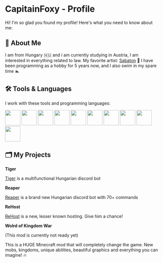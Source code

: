 # CapitainFoxy -  Profile 

Hi! I'm so glad you found my profile! Here's what you need to know about me:

## 👤 About Me

I am from Hungary 🇭🇺 and i am currently studying in Austria, I am interested in everything related to law. My favorite artist: [Sabaton](https://open.spotify.com/artist/3o2dn2O0FCVsWDFSh8qxgG?si=m_zX9nJsT6WLyftH5jaOrw) 🎸 I have been programming as a hobby for 5 years now, and I also swim in my spare time 🏊

## 🛠️ Tools & Languages

I work with these tools and programming languages:

<p>
  <img src="https://cdn.jsdelivr.net/gh/devicons/devicon@latest/icons/css3/css3-original.svg" width="50" height="50"/>
  <img src="https://cdn.jsdelivr.net/gh/devicons/devicon@latest/icons/html5/html5-original.svg" width="50" height="50"/>
  <img src="https://cdn.jsdelivr.net/gh/devicons/devicon@latest/icons/java/java-original-wordmark.svg" width="50" height="50"/>
  <img src="https://cdn.jsdelivr.net/gh/devicons/devicon/icons/javascript/javascript-original.svg" width="50" height="50"/>

  <img src="https://cdn.jsdelivr.net/gh/devicons/devicon@latest/icons/github/github-original-wordmark.svg" width="50" height="50"/>
  <img src="https://cdn.jsdelivr.net/gh/devicons/devicon@latest/icons/mysql/mysql-original-wordmark.svg" width="50" height="50"/>
  <img src="https://cdn.jsdelivr.net/gh/devicons/devicon@latest/icons/vscode/vscode-original.svg" width="50" height="50"/>
  <img src="https://cdn.jsdelivr.net/gh/devicons/devicon@latest/icons/filezilla/filezilla-plain.svg" width="50" height="50"/>
  <img src="https://cdn.jsdelivr.net/gh/devicons/devicon@latest/icons/nodejs/nodejs-original.svg" width="50" height="50"/>
  <img src="https://cdn.jsdelivr.net/gh/devicons/devicon@latest/icons/java/java-original-wordmark.svg" width="50" height="50"/>
</p>


## 🗂️ My Projects 

**Tiger**

[Tiger](https://discord.tigerweb.hu) is a multifunctional Hungarian discord bot

**Reaper**

[Reaper](https://dsc.gg/reaper-bot) is a brand new Hungarian discord bot with 70+ commands

**ReHost**

[ReHost](https://rehost.hu) is a new, lesser known hosting. Give him a chance!

**Wolrd of Kingdom War**

(This mod is currently not ready yet)

This is a HUGE Minecraft mod that will completely change the game. New mobs, kingdoms, unique abilities, beautiful graphics and everything you can imagine! 🔥 


